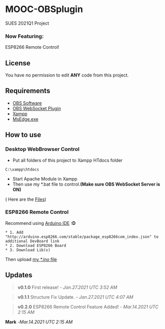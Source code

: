 # MOOC-OBSplugin
SUES 2021Q1 Project
### Now Featuring:
ESP8266 Remote Control!
## License
You have no permission to edit **ANY** code from this project.

## Requirements
- [OBS Software](https://obsproject.com/download)
- [OBS WebSocket Plugin](https://github.com/Palakis/obs-websocket)
- [Xampp](https://www.apachefriends.org/download.html)
- [MsEdge.exe](https://www.microsoft.com/en-us/edge)


## How to use
### Desktop WebBrowser Control
- Put all folders of this project to Xampp HTdocs folder
```
C:\xampp\htdocs
```
- Start Apache Module in Xampp
- Then use my \*.bat file to control.**(Make sure OBS WebSocket Server is ON)**

( Here are the [Files](https://github.com/MaBoCoMark/MOOC-OBSplugin/tree/main/Terminal))

### ESP8266 Remote Control
Recommend using  [Arduino IDE](https://www.arduino.cc/en/software) **:D**
```
* 1. Add "http://arduino.esp8266.com/stable/package_esp8266com_index.json" to additional DevBoard link
* 2. Download ESP8266 Board
* 3. Download Lib(s)
```
Then upload [my *\*.ino* file](https://github.com/MaBoCoMark/MOOC-OBSplugin/blob/main/ESP8266/RemoteExample.ino)

## Updates
 > **v0.1.0** First release! - *Jan.27.2021 UTC 3:52 AM*
 
 > **v0.1.1** Structure Fix Update. - *Jan.27.2021 UTC 4:07 AM*
 
 > **v0.2.0** ESP8266 Remote Control Feature Added! - *Mar.14.2021 UTC 2:15 AM*

  **Mark** -*Mar.14.2021 UTC 2:15 AM*
